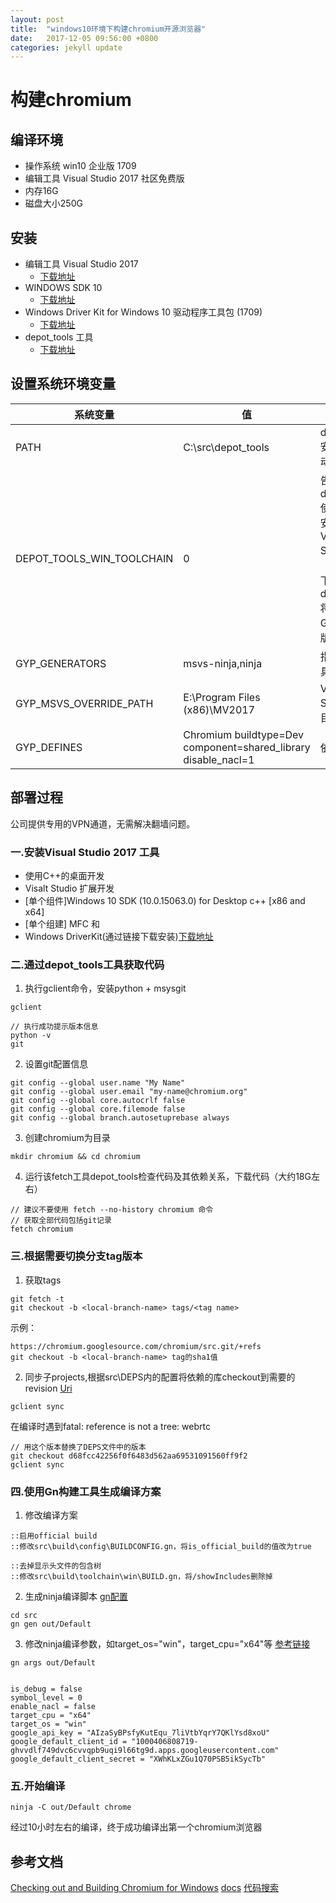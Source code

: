 ```yaml
---
layout: post
title:  "windows10环境下构建chromium开源浏览器"
date:   2017-12-05 09:56:00 +0800
categories: jekyll update
---
```



# 构建chromium

## 编译环境
* 操作系统 win10 企业版 1709
* 编辑工具 Visual Studio 2017 社区免费版
* 内存16G
* 磁盘大小250G

## 安装

* 编辑工具 Visual Studio 2017
  * [下载地址](https://www.visualstudio.com/zh-hans/thank-you-downloading-visual-studio/?sku=Community&rel=15)
* WINDOWS SDK 10
  * [下载地址](https://developer.microsoft.com/zh-cn/windows/downloads/windows-10-sdk)
* Windows Driver Kit for Windows 10  驱动程序工具包 (1709)
  * [下载地址](https://developer.microsoft.com/zh-cn/windows/hardware/windows-driver-kit)
* depot_tools 工具
  * [下载地址](https://storage.googleapis.com/chrome-infra/depot_tools.zip)


## 设置系统环境变量


系统变量 | 值 | 备注
---|---|---
PATH | C:\src\depot_tools | depot_tools安装目录 移动到最顶端
DEPOT_TOOLS_WIN_TOOLCHAIN | 0 | 告诉depot_tools使用您本地安装的Visual Studio版本（缺省情况下，depot_tools将尝试使用Google内部版本）
GYP_GENERATORS | msvs-ninja,ninja | 指定编译工具
GYP_MSVS_OVERRIDE_PATH | E:\Program Files (x86)\MV2017 | Visual Studio 安装目录
GYP_DEFINES | Chromium buildtype=Dev component=shared_library disable_nacl=1 | 依赖


## 部署过程

公司提供专用的VPN通道，无需解决翻墙问题。

### 一.安装Visual Studio 2017 工具

* 使用C++的桌面开发
* Visalt Studio 扩展开发
* [单个组件]Windows 10 SDK (10.0.15063.0) for Desktop c++ [x86 and x64]
* [单个组建] MFC 和
* Windows DriverKit(通过链接下载安装)[下载地址](https://developer.microsoft.com/zh-cn/windows/hardware/windows-driver-kit)

### 二.通过depot_tools工具获取代码

1. 执行gclient命令，安装python + msysgit

```
gclient

// 执行成功提示版本信息
python -v
git
```
2. 设置git配置信息

```
git config --global user.name "My Name"
git config --global user.email "my-name@chromium.org"
git config --global core.autocrlf false
git config --global core.filemode false
git config --global branch.autosetuprebase always
```

3. 创建chromium为目录

```
mkdir chromium && cd chromium
```

4. 运行该fetch工具depot_tools检查代码及其依赖关系，下载代码（大约18G左右）

```
// 建议不要使用 fetch --no-history chromium 命令
// 获取全部代码包括git记录
fetch chromium
```

### 三.根据需要切换分支tag版本

1. 获取tags

```
git fetch -t
git checkout -b <local-branch-name> tags/<tag name>
```

示例：

```
https://chromium.googlesource.com/chromium/src.git/+refs
git checkout -b <local-branch-name> tag的sha1值
```

2. 同步子projects,根据src\DEPS内的配置将依赖的库checkout到需要的revision [Uri](https://chromium.googlesource.com/chromium/src.git/+log/57.0.2987.133/DEPS)

```
gclient sync
```

在编译时遇到fatal: reference is not a tree: webrtc

```
// 用这个版本替换了DEPS文件中的版本
git checkout d68fcc42256f0f6483d562aa69531091560ff9f2
gclient sync
```

### 四.使用Gn构建工具生成编译方案

1. 修改编译方案

```
::启用official build
::修改src\build\config\BUILDCONFIG.gn，将is_official_build的值改为true

::去掉显示头文件的包含树
::修改src\build\toolchain\win\BUILD.gn，将/showIncludes删除掉
```

2. 生成ninja编译脚本 [gn配置](https://sites.google.com/a/chromium.org/dev/developers/gn-build-configuration)

```
cd src
gn gen out/Default
```

3. 修改ninja编译参数，如target_os="win"，target_cpu="x64"等  [参考链接](https://chromium.googlesource.com/chromium/src/+/master/tools/gn/docs/quick_start.md)

```
gn args out/Default


is_debug = false
symbol_level = 0
enable_nacl = false
target_cpu = "x64"
target_os = "win"
google_api_key = "AIzaSyBPsfyKutEqu_7liVtbYqrY7QKlYsd8xoU"
google_default_client_id = "1000406808719-ghvvdlf749dvc6cvvqpb9uqi9l66tg9d.apps.googleusercontent.com"
google_default_client_secret = "XWhKLxZGu1Q70PSB5ikSycTb"

```

### 五.开始编译

```
ninja -C out/Default chrome
```

经过10小时左右的编译，终于成功编译出第一个chromium浏览器


## 参考文档
[Checking out and Building Chromium for Windows](https://chromium.googlesource.com/chromium/src/+/master/docs/windows_build_instructions.md)
[docs](http://blog.csdn.net/baihacker/article/details/68948978?locationNum=9&fps=1)
[代码搜索](https://cs.chromium.org/chromium/src/chrome/browser/extensions/api/preference/preference_api.cc?type=cs&sq=package:chromium)